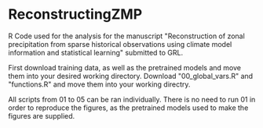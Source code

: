 # ReconstructingZMP
R Code used for the analysis for the manuscript "Reconstruction of zonal precipitation from sparse historical observations using climate model information and statistical learning" submitted to GRL.

First download training data, as well as the pretrained models and move them into your desired working directory.
Download "00_global_vars.R" and "functions.R" and move them into your working directry.

All scripts from 01 to 05 can be ran individually. There is no need to run 01 in order to reproduce the figures, as the pretrained models used to make the figures are supplied.

